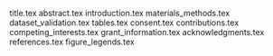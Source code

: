 title.tex
abstract.tex
introduction.tex
materials_methods.tex
dataset_validation.tex
tables.tex
consent.tex
contributions.tex
competing_interests.tex
grant_information.tex
acknowledgments.tex
references.tex
figure_legends.tex
